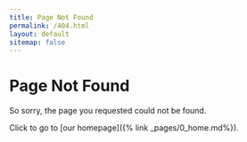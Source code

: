 ```yaml
---
title: Page Not Found
permalink: /404.html
layout: default
sitemap: false
---
```


# Page Not Found

So sorry, the page you requested could not be found.

Click to go to [our homepage]({% link _pages/0_home.md%}).
